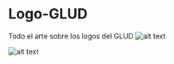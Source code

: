 # Logo-GLUD
Todo el arte sobre los logos del GLUD
![alt text](https://raw.githubusercontent.com/grupo-glud/Logo-GLUD/master/kokopelli-fondo-blanco.png "Fondo Blanco")

![alt text](https://raw.githubusercontent.com/grupo-glud/Logo-GLUD/master/kokopelli-fondo-negro.png "Fondo Negro")

